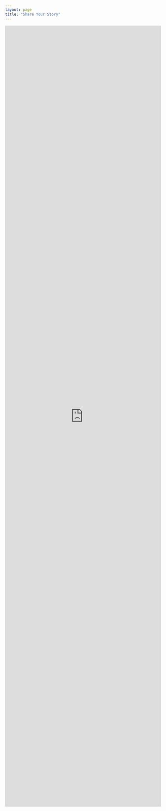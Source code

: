 ```yaml
---
layout: page
title: "Share Your Story"
---
```

<script src="https://static.airtable.com/js/embed/embed_snippet_v1.js"></script><iframe class="airtable-embed airtable-dynamic-height" src="https://airtable.com/embed/shrqMIQLwoqOJrkyK?backgroundColor=red" frameborder="0" onmousewheel="" width="100%" height="2535.005682" style="background: transparent; border: 1px solid #ccc;"></iframe>